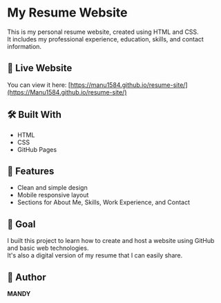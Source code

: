 # My Resume Website

This is my personal resume website, created using HTML and CSS.  
It includes my professional experience, education, skills, and contact information.

## 🔗 Live Website

You can view it here: [https://manu1584.github.io/resume-site/](https://Manu1584.github.io/resume-site/)

## 🛠️ Built With

- HTML
- CSS
- GitHub Pages

## 📄 Features

- Clean and simple design
- Mobile responsive layout
- Sections for About Me, Skills, Work Experience, and Contact

## 🎯 Goal

I built this project to learn how to create and host a website using GitHub and basic web technologies.  
It's also a digital version of my resume that I can easily share.

## 👤 Author

**MANDY**

